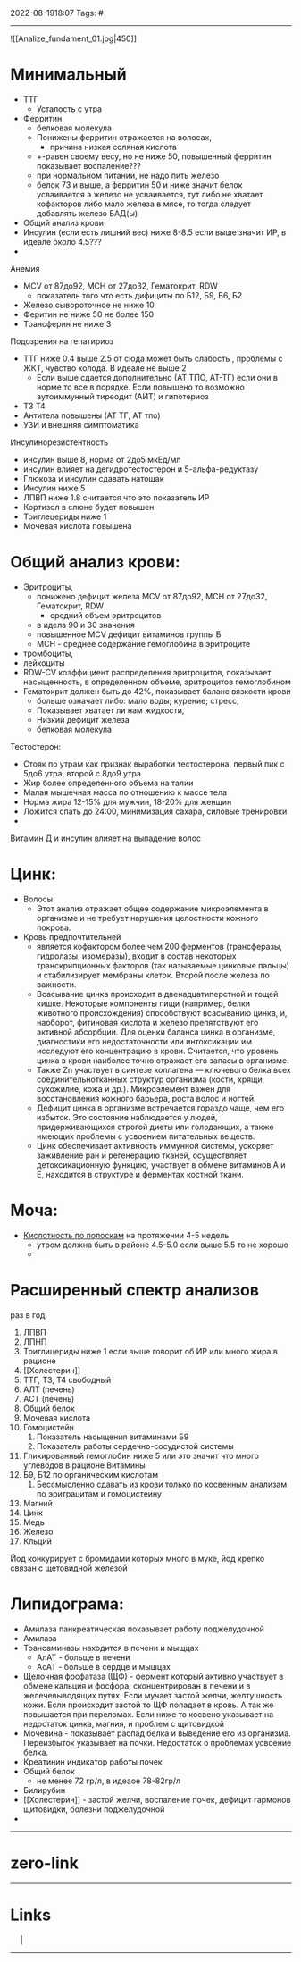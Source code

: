 2022-08-1918:07
Tags: #

---

![[Analize_fundament_01.jpg|450]]
# Минимальный
- ТТГ
	- Усталость с утра
- Ферритин
	- белковая молекула
	- Понижены ферритин отражается на волосах, 
		- причина низкая соляная кислота
	- +-равен своему весу, но не ниже 50, повышенный ферритин показывает воспаление???
	- при нормальном питании, не надо пить железо
	- белок 73 и выше, а ферритин 50 и ниже значит белок усваивается а железо не усваивается, тут либо не хватает кофакторов либо мало железа в мясе, то тогда следует добавлять железо БАД(ы)
- Общий анализ крови
- Инсулин (если есть лишний вес) ниже 8-8.5 если выше значит ИР, в идеале около 4.5???
- 

Анемия
- MCV от 87до92, MCH от 27до32, Гематокрит, RDW
	- показатель того что есть дифициты по Б12, Б9, Б6, Б2 
- Железо сывороточное не ниже 10
- Феритин не ниже 50 не более 150
- Трансферин не ниже 3

Подозрения на гепатириоз
- ТТГ ниже 0.4 выше 2.5 от сюда может быть слабость , проблемы с ЖКТ, чувство холода. В идеале не выше 2
	- Если выше сдается дополнительно (АТ ТПО, АТ-ТГ) если они в норме то все в порядке. Если повышено то возможно аутоиммунный тиреодит (АИТ) и гипотериоз
- T3 T4
- Антитела повышены (АТ ТГ, АТ тпо)
- УЗИ и внешняя симптоматика

Инсулинорезистентность
- инсулин выше 8, норма от 2до5 мкЕд/мл 
- инсулин влияет на дегидротестостерон и 5-альфа-редуктазу
- Глюкоза и инсулин сдавать натощак
- Инсулин ниже 5
- ЛПВП ниже 1.8 считается что это показатель ИР
- Кортизол в слюне будет повышен
- Триглецериды ниже 1
- Мочевая кислота повышена


# Общий анализ крови:
- Эритроциты, 
	- понижено дефицит железа MCV от 87до92, MCH от 27до32, Гематокрит, RDW
		- средний объем эритроцитов 
	- в идела 90 и 30 значения
	- повышенное MCV дефицит витаминов группы Б
	- MCH - среднее содержание гемоглобина в эритроците 
- тромбоциты, 
- лейкоциты
- RDW-CV коэффициент распределения эритроцитов, показывает насыщенность, в определенном объеме, эритроцитов гемоглобином
- Гематокрит должен быть до 42%, показывает баланс вязкости крови
	- больше означает либо: мало воды; курение; стресс; 
	- Показывает хватает ли нам жидкости, 
	- Низкий дефицит железа
	- белковая молекула


Тестостерон:
- Стояк по утрам как признак выработки тестостерона, первый пик с 5до6 утра, второй с 8до9 утра
- Жир более определенного объема на талии
- Малая мышечная масса по отношению к массе тела
- Норма жира 12-15% для мужчин, 18-20% для женщин
- Ложится спать до 24:00, минимизация сахара, силовые тренировки
- 

Витамин Д и инсулин влияет на выпадение волос

# Цинк:
- Волосы
	- Этот анализ отражает общее содержание микроэлемента в организме и не требует нарушения целостности кожного покрова.
- Кровь предпочтительней
	- является кофактором более чем 200 ферментов (трансферазы, гидролазы, изомеразы), входит в состав некоторых транскрипционных факторов (так называемые цинковые пальцы) и стабилизирует мембраны клеток. Второй после железа по важности.
	- Всасывание цинка происходит в двенадцатиперстной и тощей кишке. Некоторые компоненты пищи (например, белки животного происхождения) способствуют всасыванию цинка, и, наоборот, фитиновая кислота и железо препятствуют его активной абсорбции. Для оценки баланса цинка в организме, диагностики его недостаточности или интоксикации им исследуют его концентрацию в крови. Считается, что уровень цинка в крови наиболее точно отражает его запасы в организме.
	- Также Zn участвует в синтезе коллагена — ключевого белка всех соединительнотканных структур организма (кости, хрящи, сухожилие, кожа и др.). Микроэлемент важен для восстановления кожного барьера, роста волос и ногтей.
	- Дефицит цинка в организме встречается гораздо чаще, чем его избыток. Это состояние наблюдается у людей, придерживающихся строгой диеты или голодающих, а также имеющих проблемы с усвоением питательных веществ.
	- Цинк обеспечивает активность иммунной системы, ускоряет заживление ран и регенерацию тканей, осуществляет детоксикационную функцию, участвует в обмене витаминов A и Е, находится в структуре и ферментах костной ткани.

# Моча:
- [Кислотность по полоскам](https://www.youtube.com/watch?v=81CyFYkZ58U) на протяжении 4-5 недель
	- утром должна быть в районе 4.5-5.0 если выше 5.5 то не хорошо
	- 

# Расширенный спектр анализов
раз в год


1. ЛПВП
2. ЛПНП
3. Триглицериды ниже 1 если выше говорит об ИР или много жира в рационе
4. [[Холестерин]]
5. ТТГ, Т3, Т4 свободный
6. АЛТ (печень)
7. АСТ (печень)
8. Общий белок
9. Мочевая кислота
10. Гомоцистейн
	1. Показатель насыщения витаминами Б9
	2. Показатель работы сердечно-сосудистой системы
11. Гликированный гемоглобин ниже 5 или это значит что много углеводов в рационе
Витамины
1. Б9, Б12 по органическим кислотам
	1. Бессмысленно сдавать из крови только по косвенным анализам по эритрацитам и гомоцистеину
2. Магний
3. Цинк
4. Медь
5. Железо
6. Кльций

Йод конкурирует с бромидами которых много в муке, йод крепко связан с щетовидной железой

# Липидограма:

- Амилаза панкреатическая показывает работу поджелудочной
- Амилаза
- Трансаминазы находится в печени и мыщцах
	- АлАТ - больще в печени
	- АсАТ - больше в сердце и мышцах
- Щелочная фосфатаза (ЩФ) - фермент который активно участвует в обмене кальция и фосфора, сконцентрирован в печени и в желечевыводящих путях. Если мучает застой желчи, желтушность кожи. Если происходит застой то ЩФ попадает в кровь. А так же повышается при переломах. Если ниже то косвено указывает на недостаток цинка, магния, и проблем с щитовидкой
- Мочевина - показывает распад белка и выведение его из организма. Переизбыток указывает на почки. Недостаток о проблемах усвоение белка. 
- Креатинин индикатор работы почек
- Общий белок
	- не менее 72 гр/л, в идеаое 78-82гр/л
- Билирубин
- [[Холестерин]] - застой желчи, воспаление почек, дефицит гармонов щитовидки, болезни поджелудочной
- 



---
# zero-link


---
# Links
 &emsp; | &emsp; 


---